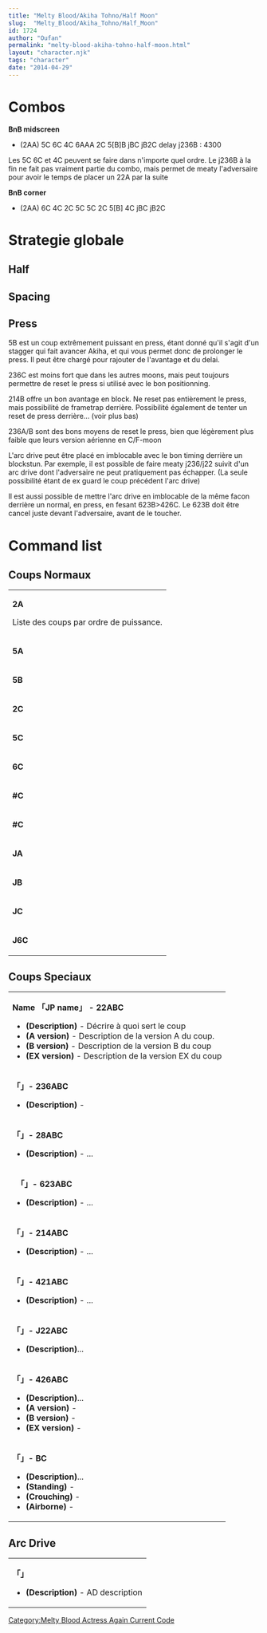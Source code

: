 ```yaml
---
title: "Melty Blood/Akiha Tohno/Half Moon"
slug:  "Melty_Blood/Akiha_Tohno/Half_Moon"
id: 1724
author: "Oufan"
permalink: "melty-blood-akiha-tohno-half-moon.html"
layout: "character.njk"
tags: "character"
date: "2014-04-29"
---
```


# Combos

**BnB midscreen**

- (2AA) 5C 6C 4C 6AAA 2C 5\[B\]B jBC jB2C delay j236B : 4300

  
Les 5C 6C et 4C peuvent se faire dans n'importe quel ordre. Le j236B à
la fin ne fait pas vraiment partie du combo, mais permet de meaty
l'adversaire pour avoir le temps de placer un 22A par la suite

**BnB corner**

- (2AA) 6C 4C 2C 5C 5C 2C 5\[B\] 4C jBC jB2C

# Strategie globale

## Half

## Spacing

## Press

5B est un coup extrêmement puissant en press, étant donné qu'il s'agit
d'un stagger qui fait avancer Akiha, et qui vous permet donc de
prolonger le press. Il peut être chargé pour rajouter de l'avantage et
du delai.

236C est moins fort que dans les autres moons, mais peut toujours
permettre de reset le press si utilisé avec le bon positionning.

214B offre un bon avantage en block. Ne reset pas entièrement le press,
mais possibilité de frametrap derrière. Possibilité également de tenter
un reset de press derrière... (voir plus bas)

236A/B sont des bons moyens de reset le press, bien que légèrement plus
faible que leurs version aérienne en C/F-moon

L'arc drive peut être placé en imblocable avec le bon timing derrière un
blockstun. Par exemple, il est possible de faire meaty j236/j22 suivit
d'un arc drive dont l'adversaire ne peut pratiquement pas échapper. (La
seule possibilité étant de ex guard le coup précédent l'arc drive)

Il est aussi possible de mettre l'arc drive en imblocable de la même
facon derrière un normal, en press, en fesant 623B\>426C. Le 623B doit
être cancel juste devant l'adversaire, avant de le toucher.

# Command list

## Coups Normaux

<table>
<tbody>
<tr class="odd">
<td><p><strong>2A</strong></p>
<p>Liste des coups par ordre de puissance.</p></td>
</tr>
<tr class="even">
<td><p><strong>5A</strong></p></td>
</tr>
<tr class="odd">
<td><p><strong>5B</strong></p></td>
</tr>
<tr class="even">
<td><p><strong>2C</strong></p></td>
</tr>
<tr class="odd">
<td><p><strong>5C</strong></p></td>
</tr>
<tr class="even">
<td><p><strong>6C</strong></p></td>
</tr>
<tr class="odd">
<td><p><strong>#C</strong></p></td>
</tr>
<tr class="even">
<td><p><strong>#C</strong></p></td>
</tr>
<tr class="odd">
<td><p><strong>JA</strong></p></td>
</tr>
<tr class="even">
<td><p><strong>JB</strong></p></td>
</tr>
<tr class="odd">
<td><p><strong>JC</strong></p></td>
</tr>
<tr class="even">
<td><p><strong>J6C</strong></p></td>
</tr>
</tbody>
</table>

## Coups Speciaux

<table>
<tbody>
<tr class="odd">
<td><p><strong>Name 「JP name」 - 22ABC</strong></p>
<ul>
<li><strong>(Description)</strong> - Décrire à quoi sert le coup</li>
<li><strong>(A version)</strong> - Description de la version A du
coup.</li>
<li><strong>(B version)</strong> - Description de la version B du
coup</li>
<li><strong>(EX version)</strong> - Description de la version EX du
coup</li>
</ul></td>
</tr>
<tr class="even">
<td><p><strong>「」- 236ABC</strong></p>
<ul>
<li><strong>(Description)</strong> -</li>
</ul></td>
</tr>
<tr class="odd">
<td><p><strong>「」- 28ABC</strong></p>
<ul>
<li><strong>(Description)</strong> - ...</li>
</ul></td>
</tr>
<tr class="even">
<td><p><strong>　「」- 623ABC</strong></p>
<ul>
<li><strong>(Description)</strong> - ...</li>
</ul></td>
</tr>
<tr class="odd">
<td><p><strong>「」- 214ABC</strong></p>
<ul>
<li><strong>(Description)</strong> - ...</li>
</ul></td>
</tr>
<tr class="even">
<td><p><strong>「」- 421ABC</strong></p>
<ul>
<li><strong>(Description)</strong> - ...</li>
</ul></td>
</tr>
<tr class="odd">
<td><p><strong>「」- J22ABC</strong></p>
<ul>
<li><strong>(Description)</strong>...</li>
</ul></td>
</tr>
<tr class="even">
<td><p><strong>「」- 426ABC</strong></p>
<ul>
<li><strong>(Description)</strong>...</li>
<li><strong>(A version)</strong> -</li>
<li><strong>(B version)</strong> -</li>
<li><strong>(EX version)</strong> -</li>
</ul></td>
</tr>
<tr class="odd">
<td><p><strong>「」- BC</strong></p>
<ul>
<li><strong>(Description)</strong>...</li>
<li><strong>(Standing)</strong> -</li>
<li><strong>(Crouching)</strong> -</li>
<li><strong>(Airborne)</strong> -</li>
</ul></td>
</tr>
</tbody>
</table>

## Arc Drive

<table>
<tbody>
<tr class="odd">
<td><p><strong>「」</strong></p>
<ul>
<li><strong>(Description)</strong> - AD description</li>
</ul></td>
</tr>
</tbody>
</table>

[Category:Melty Blood Actress Again Current
Code](Category:Melty_Blood_Actress_Again_Current_Code "wikilink")
